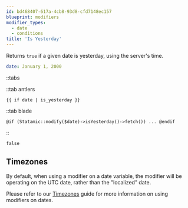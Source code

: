 ```yaml
---
id: bd468407-617a-4cb8-93d8-cfd7148ec157
blueprint: modifiers
modifier_types:
  - date
  - conditions
title: 'Is Yesterday'
---
```

Returns `true` if a given date is yesterday, using the server's time.

```yaml
date: January 1, 2000
```

::tabs

::tab antlers
```antlers
{{ if date | is_yesterday }}
```
::tab blade
```blade
@if (Statamic::modify($date)->isYesterday()->fetch()) ... @endif
```
::

```html
false
```

## Timezones

By default, when using a modifier on a date variable, the modifier will be operating on the UTC date, rather than the "localized" date.

Please refer to our [Timezones](/tips/timezones) guide for more information on using modifiers on dates.
